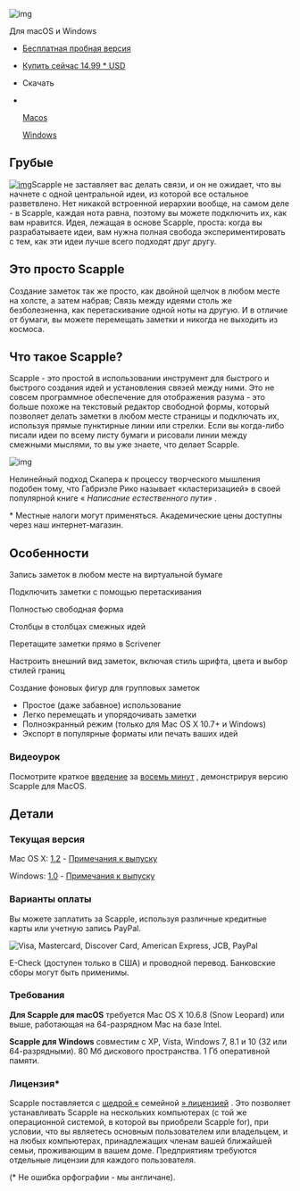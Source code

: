 ![img](http://www.literatureandlatte.com/gfx/showcase-scapple_header.png)

Для macOS и Windows

- [Бесплатная пробная версия](http://www.literatureandlatte.com/trial.php?displayMode=scapple)

- [Купить сейчас 14.99 * USD](http://store.esellerate.net/s.aspx?s=STR5463446766)

- Скачать

- ​

  [Macos](http://www.literatureandlatte.com/download_action.php?url=http://scrivener.s3.amazonaws.com/Scapple.dmg)

  [Windows](http://www.literatureandlatte.com/download_action.php?url=http://scrivener.s3.amazonaws.com/Scapple-installer.exe)

## Грубые

[![img](http://www.literatureandlatte.com/gfx/scapple-history_of_rock.png)](http://www.literatureandlatte.com/gfx/scapple-history_of_rock-lg.jpg)Scapple не заставляет вас делать связи, и он не ожидает, что вы начнете с одной центральной идеи, из которой все остальное разветвлено. Нет никакой встроенной иерархии вообще, на самом деле - в Scapple, каждая нота равна, поэтому вы можете подключить их, как вам нравится. Идея, лежащая в основе Scapple, проста: когда вы разрабатываете идеи, вам нужна полная свобода экспериментировать с тем, как эти идеи лучше всего подходят друг другу.

## Это просто Scapple

Создание заметок так же просто, как двойной щелчок в любом месте на холсте, а затем набрав; Связь между идеями столь же безболезненна, как перетаскивание одной ноты на другую. И в отличие от бумаги, вы можете перемещать заметки и никогда не выходить из космоса.

## Что такое Scapple?

Scapple - это простой в использовании инструмент для быстрого и быстрого создания идей и установления связей между ними. Это не совсем программное обеспечение для отображения разума - это больше похоже на текстовый редактор свободной формы, который позволяет делать заметки в любом месте страницы и подключать их, используя прямые пунктирные линии или стрелки. Если вы когда-либо писали идеи по всему листу бумаги и рисовали линии между смежными мыслями, то вы уже знаете, что делает Scapple.

![img](http://www.literatureandlatte.com/gfx/scapple-paper_to_digital.png)

Нелинейный подход Скапера к процессу творческого мышления подобен тому, что Габриэле Рико называет «кластеризацией» в своей популярной книге « *Написание естественного пути»* .

\* Местные налоги могут применяться. Академические цены доступны через наш интернет-магазин.

## Особенности

Запись заметок в любом месте на виртуальной бумаге

Подключить заметки с помощью перетаскивания

Полностью свободная форма

Столбцы в столбцах смежных идей

Перетащите заметки прямо в Scrivener

Настроить внешний вид заметок, включая стиль шрифта, цвета и выбор стилей границ

Создание фоновых фигур для групповых заметок

- Простое (даже забавное) использование
- Легко перемещать и упорядочивать заметки
- Полноэкранный режим (только для Mac OS X 10.7+ и Windows)
- Экспорт в популярные форматы или печать ваших идей

### Видеоурок

Посмотрите краткое [введение](http://www.literatureandlatte.com/videos/Scapple-Mac-IntroductionSmall.mp4) за [восемь минут](http://www.literatureandlatte.com/videos/Scapple-Mac-IntroductionSmall.mp4) , демонстрируя версию Scapple для MacOS.

 

## Детали

### Текущая версия

Mac OS X: [1.2](http://www.literatureandlatte.com/download_action.php?url=http://scrivener.s3.amazonaws.com/Scapple.dmg) - [Примечания к выпуску](http://www.literatureandlatte.com/scappleChangeList.php)

Windows: [1.0](http://www.literatureandlatte.com/download_action.php?url=http://scrivener.s3.amazonaws.com/Scapple-installer.exe) - [Примечания к выпуску](http://www.literatureandlatte.com/scappleWinChangeList.php)

### Варианты оплаты

Вы можете заплатить за Scapple, используя различные кредитные карты или учетную запись PayPal.

![Visa, Mastercard, Discover Card, American Express, JCB, PayPal](http://www.literatureandlatte.com/gfx/PaymentTypes.png)

E-Check (доступен только в США) и проводной перевод. Банковские сборы могут быть применимы.

### Требования

**Для Scapple для macOS** требуется Mac OS X 10.6.8 (Snow Leopard) или выше, работающая на 64-разрядном Mac на базе Intel.

**Scapple для Windows** совместим с XP, Vista, Windows 7, 8.1 и 10 (32 или 64-разрядными). 80 Мб дискового пространства. 1 Гб оперативной памяти.

### Лицензия*

Scapple поставляется с [щедрой «](http://www.literatureandlatte.com/licence.php) семейной [» лицензией](http://www.literatureandlatte.com/licence.php) . Это позволяет устанавливать Scapple на нескольких компьютерах (с той же операционной системой, в которой вы приобрели Scapple for), при условии, что вы являетесь основным пользователем или владельцем, и на любых компьютерах, принадлежащих членам вашей ближайшей семьи, проживающим в вашем доме. Предприятиям требуются отдельные лицензии для каждого пользователя.

(* Не ошибка орфографии - мы англичане).

 
